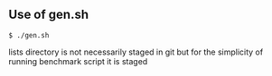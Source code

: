 ## Use of gen.sh

```
$ ./gen.sh
```

lists directory is not necessarily staged in git but for the simplicity of
running benchmark script it is staged
